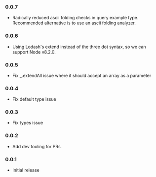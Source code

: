 ### 0.0.7
- Radically reduced ascii folding checks in query example type. Recommended alternative is to use an ascii folding analyzer.

### 0.0.6

- Using Lodash's extend instead of the three dot syntax, so we can
  support Node v8.2.0.

### 0.0.5

- Fix _.extendAll issue where it should accept an array as a parameter

### 0.0.4

- Fix default type issue

### 0.0.3

- Fix types issue

### 0.0.2

- Add dev tooling for PRs

### 0.0.1

- Initial release
